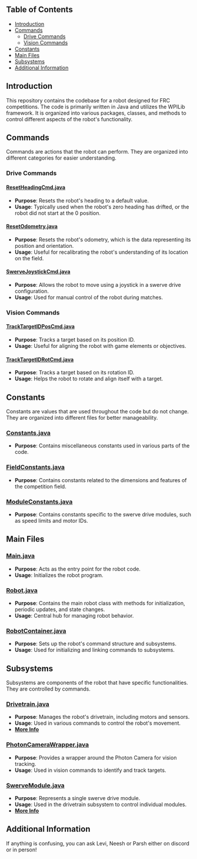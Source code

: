 ## Table of Contents

-   [Introduction](#Introduction)
-   [Commands](#Commands)
    -   [Drive Commands](#DriveCommands)
    -   [Vision Commands](#VisionCommands)
-   [Constants](#Constants)
-   [Main Files](#MainFiles)
-   [Subsystems](#Subsystems)
-  [Additional Information](#AdditionalInformation)

## Introduction

This repository contains the codebase for a robot designed for FRC competitions. The code is primarily written in Java and utilizes the WPILib framework. It is organized into various packages, classes, and methods to control different aspects of the robot's functionality.

## Commands

Commands are actions that the robot can perform. They are organized into different categories for easier understanding.

### Drive Commands

#### [ResetHeadingCmd.java](https://github.com/levifitzpatrick1/robitcode/blob/main/plz/src/main/java/frc/robot/Commands/DriveCommands/ResetHeadingCmd.java)

-   **Purpose**: Resets the robot's heading to a default value.
-   **Usage**: Typically used when the robot's zero heading has drifted, or the robot did not start at the 0 position.

#### [ResetOdometry.java](https://github.com/levifitzpatrick1/robitcode/blob/main/plz/src/main/java/frc/robot/Commands/DriveCommands/ResetOdometry.java)

-   **Purpose**: Resets the robot's odometry, which is the data representing its position and orientation.
-   **Usage**: Useful for recalibrating the robot's understanding of its location on the field.

#### [SwerveJoystickCmd.java](https://github.com/levifitzpatrick1/robitcode/blob/main/plz/src/main/java/frc/robot/Commands/DriveCommands/SwerveJoystickCmd.java)

-   **Purpose**: Allows the robot to move using a joystick in a swerve drive configuration.
-   **Usage**: Used for manual control of the robot during matches.

### Vision Commands

#### [TrackTargetIDPosCmd.java](https://github.com/levifitzpatrick1/robitcode/blob/main/plz/src/main/java/frc/robot/Commands/VisionCommands/TrackTargetIDPosCmd.java)

-   **Purpose**: Tracks a target based on its position ID.
-   **Usage**: Useful for aligning the robot with game elements or objectives.

#### [TrackTargetIDRotCmd.java](https://github.com/levifitzpatrick1/robitcode/blob/main/plz/src/main/java/frc/robot/Commands/VisionCommands/TrackTargetIDRotCmd.java)

-   **Purpose**: Tracks a target based on its rotation ID.
-   **Usage**: Helps the robot to rotate and align itself with a target.

## Constants

Constants are values that are used throughout the code but do not change. They are organized into different files for better manageability.

### [Constants.java](https://github.com/levifitzpatrick1/robitcode/blob/main/plz/src/main/java/frc/robot/Constants/Constants.java)

-   **Purpose**: Contains miscellaneous constants used in various parts of the code.

### [FieldConstants.java](https://github.com/levifitzpatrick1/robitcode/blob/main/plz/src/main/java/frc/robot/Constants/FieldConstants.java)

-   **Purpose**: Contains constants related to the dimensions and features of the competition field.

### [ModuleConstants.java](https://github.com/levifitzpatrick1/robitcode/blob/main/plz/src/main/java/frc/robot/Constants/ModuleConstants.java)

-   **Purpose**: Contains constants specific to the swerve drive modules, such as speed limits and motor IDs.

## Main Files

### [Main.java](https://github.com/levifitzpatrick1/robitcode/blob/main/plz/src/main/java/frc/robot/Main.java)

-   **Purpose**: Acts as the entry point for the robot code.
-   **Usage**: Initializes the robot program.

### [Robot.java](https://github.com/levifitzpatrick1/robitcode/blob/main/plz/src/main/java/frc/robot/Robot.java)

-   **Purpose**: Contains the main robot class with methods for initialization, periodic updates, and state changes.
-   **Usage**: Central hub for managing robot behavior.

### [RobotContainer.java](https://github.com/levifitzpatrick1/robitcode/blob/main/plz/src/main/java/frc/robot/RobotContainer.java)

-   **Purpose**: Sets up the robot's command structure and subsystems.
-   **Usage**: Used for initializing and linking commands to subsystems.

## Subsystems

Subsystems are components of the robot that have specific functionalities. They are controlled by commands.

### [Drivetrain.java](https://github.com/levifitzpatrick1/robitcode/blob/main/plz/src/main/java/frc/robot/Subsystems/Drivetrain.java)

-   **Purpose**: Manages the robot's drivetrain, including motors and sensors.
-   **Usage**: Used in various commands to control the robot's movement.
-  [**More Info**](https://github.com/levifitzpatrick1/robitcode/blob/main/Documentation/File%20Specific/Drivetrain%20Class%20Documentation.md)

### [PhotonCameraWrapper.java](https://github.com/levifitzpatrick1/robitcode/blob/main/plz/src/main/java/frc/robot/Subsystems/PhotonCameraWrapper.java)

-   **Purpose**: Provides a wrapper around the Photon Camera for vision tracking.
-   **Usage**: Used in vision commands to identify and track targets.

### [SwerveModule.java](https://github.com/levifitzpatrick1/robitcode/blob/main/plz/src/main/java/frc/robot/Subsystems/SwerveModule.java)

-   **Purpose**: Represents a single swerve drive module.
-   **Usage**: Used in the drivetrain subsystem to control individual modules.
- [**More Info**](https://github.com/levifitzpatrick1/robitcode/blob/main/Documentation/File%20Specific/Swerve%20Module%20Class%20Documentation.md)

## Additional Information

If anything is confusing, you can ask Levi, Neesh or Parsh either on discord or in person!
